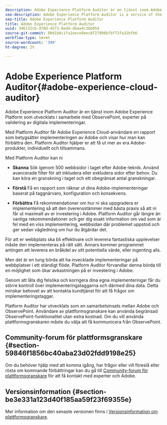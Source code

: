 ```yaml
---
description: Adobe Experience Platform Auditor är en tjänst inom Adobe Experience Platform som utvecklats i samarbete med ObservePoint, experter på validering av digitala implementeringar.
seo-description: Adobe Experience Platform Auditor is a service of the Adobe Experience Platform that was co-developed with ObservePoint, experts in validating digital implementations.
seo-title: Adobe Experience Platform Auditor
title: Adobe Experience Platform Auditor
uuid: 346132cb-d78d-4573-8edd-dbaa4c3bb05d
source-git-commit: 00d184c1fa1eece9eec8f27896bfbf72fa32bfb6
workflow-type: tm+mt
source-wordcount: '399'
ht-degree: 2%

---
```



# Adobe Experience Platform Auditor{#adobe-experience-cloud-auditor}

Adobe Experience Platform Auditor är en tjänst inom Adobe Experience Platform som utvecklats i samarbete med ObservePoint, experter på validering av digitala implementeringar.

Med Platform Auditor får Adobe Experience Cloud-användare en rapport som betygsätter implementeringen av Adobe och visar hur man kan förbättra den. Platform Auditor hjälper er att få ut mer av era Adobe-produkter, individuellt och tillsammans.

Med Platform Auditor kan ni

* **Skanna** Sök igenom 500 webbsidor i taget efter Adobe-teknik. Använd avancerade filter för att inkludera eller exkludera sidor efter behov. Du kan köra en granskning i taget och ett obegränsat antal granskningar.

* **Förstå** Få en rapport som räknar ut dina Adobe-implementeringar baserat på taggnärvaro, konfiguration och konsekvens.

* **Förbättra** Få rekommendationer om hur ni ska uppgradera er implementering så att den överensstämmer med bästa praxis så att ni får ut maximalt av er investering i Adobe. Platform Auditor går längre än vanliga rekommendationer och ger dig exakt information om vad som är fel med en viss implementering, webbsidan där problemet uppstod och ger sedan vägledning om hur du åtgärdar det.

För att er webbplats ska bli effektivare och leverera fantastiska upplevelser måste den implementeras på rätt sätt. Annars kommer programmet antingen att leverera en bråkdel av sitt potentiella värde, eller ingenting alls.

Men det är en tung börda att ha invecklade implementeringar på webbplatser i ett ständigt flöde. Platform Auditor förvandlar denna börda till en möjlighet som ökar avkastningen på er investering i Adobe.

Genom att låta dig felsöka och korrigera dina egna implementeringar får du större kontroll över implementeringstaggarna och därmed dina data. Detta minskar behovet av att kontakta kundtjänst för att få frågor om implementeringstaggar.

Platform Auditor har utvecklats som en samarbetsinsats mellan Adobe och ObservePoint. Användare av plattformsgranskare kan använda begränsad ObservePoint-funktionalitet utan extra kostnad. Om du vill använda plattformsgranskaren måste du välja att få kommunicera från ObservePoint.

## Community-forum för plattformsgranskare {#section-59846f1856bc40aba23d02fdd9198e25}

Om du behöver hjälp med att komma igång, har frågor eller vill föreslå eller rösta om kommande förbättringar kan du gå till [Community-forum för plattformsgranskare](https://forums.adobe.com/community/experience-cloud/platform/core-services/activation-service/auditor) för att få kontakt med experter och Adobe.

## Versionsinformation {#section-be3e331a123d40f185aa59f23f69355e}

Mer information om den senaste versionen finns i [Versionsinformation om plattformsgranskare](release-notes.md).
